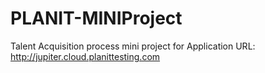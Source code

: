 # PLANIT-MINIProject
Talent Acquisition process mini project for Application URL: http://jupiter.cloud.planittesting.com
